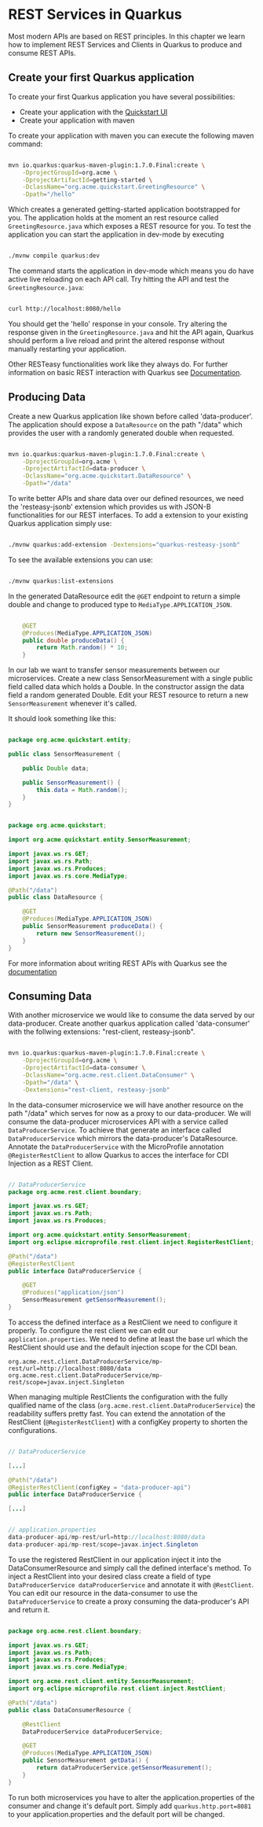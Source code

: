 # REST Services in Quarkus

Most modern APIs are based on REST principles. In this chapter we learn how to implement REST Services and Clients in Quarkus to produce and consume REST APIs. 

## Create your first Quarkus application

To create your first Quarkus application you have several possibilities:
  * Create your application with the [Quickstart UI](https://code.quarkus.io/)
  * Create your application with maven

To create your application with maven you can execute the following maven
command:

```bash 

mvn io.quarkus:quarkus-maven-plugin:1.7.0.Final:create \
    -DprojectGroupId=org.acme \
    -DprojectArtifactId=getting-started \
    -DclassName="org.acme.quickstart.GreetingResource" \
    -Dpath="/hello"

``` 

Which creates a generated getting-started application bootstrapped for you. The
application holds at the moment an rest resource called `GreetingResource.java`
which exposes a REST resource for you. 
To test the application you can start the application in dev-mode by executing 

```bash 

./mvnw compile quarkus:dev

``` 

The command starts the application in dev-mode which means you do have active
live reloading on each API call. Try hitting the API and test the
`GreetingResource.java`: 

```bash

curl http://localhost:8080/hello

```

You should get the 'hello' response in your console. Try altering the response
given in the `GreetingResource.java` and hit the API again, Quarkus should perform
a live reload and print the altered response without manually restarting your
application.

Other RESTeasy functionalities work like they always do. For further information 
on basic REST interaction with Quarkus see [Documentation](https://quarkus.io/guides/rest-json).

## Producing Data

Create a new Quarkus application like shown before called 'data-producer'. The application should expose a `DataResource` on the path "/data" which provides the user with a randomly generated double when requested. 

```bash

mvn io.quarkus:quarkus-maven-plugin:1.7.0.Final:create \
    -DprojectGroupId=org.acme \
    -DprojectArtifactId=data-producer \
    -DclassName="org.acme.quickstart.DataResource" \
    -Dpath="/data"
```

To write better APIs and share data over our defined resources, we need the 'resteasy-jsonb' extension which provides us with 
JSON-B functionalities for our REST interfaces. 
To add a extension to your existing Quarkus application simply use:

```bash

./mvnw quarkus:add-extension -Dextensions="quarkus-resteasy-jsonb"

```

To see the available extensions you can use: 

```bash

./mvnw quarkus:list-extensions

```

In the generated DataResource edit the `@GET` endpoint to return a simple double and change to produced type to `MediaType.APPLICATION_JSON`.

```java

    @GET
    @Produces(MediaType.APPLICATION_JSON)
    public double produceData() {
        return Math.random() * 10;
    }

```

In our lab we want to transfer sensor measurements between our microservices. Create a new class SensorMeasurement with a single public field called data which holds a Double. In the constructor assign the data field a random generated Double. Edit your REST resource to return a new `SensorMeasurement` whenever it's called.

It should look something like this:

```java

package org.acme.quickstart.entity;

public class SensorMeasurement {

    public Double data;

    public SensorMeasurement() {
        this.data = Math.random();
    }
}

```

```java

package org.acme.quickstart;

import org.acme.quickstart.entity.SensorMeasurement;

import javax.ws.rs.GET;
import javax.ws.rs.Path;
import javax.ws.rs.Produces;
import javax.ws.rs.core.MediaType;

@Path("/data")
public class DataResource {

    @GET
    @Produces(MediaType.APPLICATION_JSON)
    public SensorMeasurement produceData() {
        return new SensorMeasurement();
    }
}

```


For more information about writing REST APIs with Quarkus see the [documentation](https://quarkus.io/guides/rest-json)

## Consuming Data

With another microservice we would like to consume the data served by our data-producer. Create another quarkus application called 'data-consumer' with the follwing extensions: "rest-client, resteasy-jsonb".

```bash

mvn io.quarkus:quarkus-maven-plugin:1.7.0.Final:create \
    -DprojectGroupId=org.acme \
    -DprojectArtifactId=data-consumer \
    -DclassName="org.acme.rest.client.DataConsumer" \
    -Dpath="/data" \
    -Dextensions="rest-client, resteasy-jsonb"

```

In the data-consumer microservice we will have another resource on the path "/data" which serves for now as a proxy to our data-producer. We will consume the data-producer microservices API with a service called `DataProducerService`. To achieve that generate an interface called `DataProducerService` which mirrors the data-producer's DataResource. Annotate the `DataProducerService` with the MicroProfile annotation `@RegisterRestClient` to allow Quarkus to acces the interface for CDI Injection as a REST Client. 

```java

// DataProducerService
package org.acme.rest.client.boundary;

import javax.ws.rs.GET;
import javax.ws.rs.Path;
import javax.ws.rs.Produces;

import org.acme.quickstart.entity.SensorMeasurement;
import org.eclipse.microprofile.rest.client.inject.RegisterRestClient;

@Path("/data")
@RegisterRestClient
public interface DataProducerService {

    @GET
    @Produces("application/json")
    SensorMeasurement getSensorMeasurement();
}

```

To access the defined interface as a RestClient we need to configure it properly. To configure the rest client we can edit our `application.properties`. 
We need to define at least the base url which the RestClient should use and the default injection scope for the CDI bean. 

```
org.acme.rest.client.DataProducerService/mp-rest/url=http://localhost:8080/data
org.acme.rest.client.DataProducerService/mp-rest/scope=javax.inject.Singleton
``` 

When managing multiple RestClients the configuration with the fully qualified name of the class (`org.acme.rest.client.DataProducerService`) the readability suffers pretty fast. You can extend the annotation of the RestClient (`@RegisterRestClient`) with a configKey property to shorten the configurations. 

```java

// DataProducerService

[...]

@Path("/data")
@RegisterRestClient(configKey = "data-producer-api")
public interface DataProducerService {

[...]
```

```java

// application.properties
data-producer-api/mp-rest/url=http://localhost:8080/data
data-producer-api/mp-rest/scope=javax.inject.Singleton

``` 

To use the registered RestClient in our application inject it into the DataConsumerResource and simply call the defined interface's method. To inject a RestClient into your desired class create a field of type `DataProducerService dataProducerService` and annotate it with `@RestClient`.
You can edit our resource in the data-consumer to use the `DataProducerService` to create a proxy consuming the data-producer's API and return it. 

```java

package org.acme.rest.client.boundary;

import javax.ws.rs.GET;
import javax.ws.rs.Path;
import javax.ws.rs.Produces;
import javax.ws.rs.core.MediaType;

import org.acme.rest.client.entity.SensorMeasurement;
import org.eclipse.microprofile.rest.client.inject.RestClient;

@Path("/data")
public class DataConsumerResource {

    @RestClient
    DataProducerService dataProducerService;

    @GET
    @Produces(MediaType.APPLICATION_JSON)
    public SensorMeasurement getData() {
        return dataProducerService.getSensorMeasurement();
    }
}

```

To run both microservices you have to alter the application.properties of the consumer and change it's default port. Simply add `quarkus.http.port=8081` to your application.properties and the default port will be changed.

